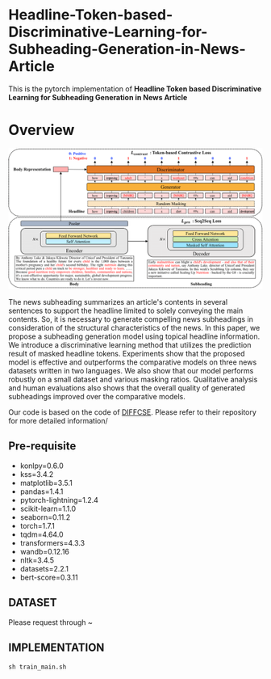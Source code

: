 # Headline-Token-based-Discriminative-Learning-for-Subheading-Generation-in-News-Article

This is the pytorch implementation of **Headline Token based Discriminative Learning for Subheading Generation in News Article**

# Overview

<p align="center">
  <img src="./img/model.png" />
</p>

The news subheading summarizes an article's contents in several sentences to support the headline limited to solely conveying the main contents. So, it is necessary to generate compelling news subheadings in consideration of the structural characteristics of the news. In this paper, we propose a subheading generation model using topical headline information. We introduce a discriminative learning method that utilizes the prediction result of masked headline tokens. Experiments show that the proposed model is effective and outperforms the comparative models on three news datasets written in two languages. We also show that our model performs robustly on a small dataset and various masking ratios. Qualitative analysis and human evaluations also shows that the overall quality of generated subheadings improved over the comparative models.

Our code is based on the code of [DIFFCSE](https://github.com/voidism/DiffCSE). Please refer to their repository for more detailed information/

## Pre-requisite

* konlpy=0.6.0
* kss=3.4.2
* matplotlib=3.5.1
* pandas=1.4.1
* pytorch-lightning=1.2.4
* scikit-learn=1.1.0
* seaborn=0.11.2
* torch=1.7.1
* tqdm=4.64.0
* transformers=4.3.3
* wandb=0.12.16
* nltk=3.4.5
* datasets=2.2.1
* bert-score=0.3.11

## DATASET

Please request through ~

## IMPLEMENTATION

```console
sh train_main.sh
```

